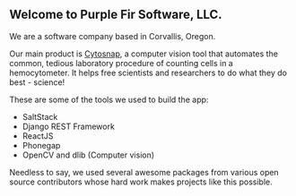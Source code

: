 ## Welcome to Purple Fir Software, LLC.

We are a software company based in Corvallis, Oregon.

Our main product is [Cytosnap](https://www.cytosnap.com), a computer vision tool that automates the common, tedious laboratory procedure of counting cells in a hemocytometer. It helps free scientists and researchers to do what they do best - science!

These are some of the tools we used to build the app:

- SaltStack
- Django REST Framework
- ReactJS
- Phonegap
- OpenCV and dlib (Computer vision)

Needless to say, we used several awesome packages from various open source contributors whose hard work makes projects like this possible.
